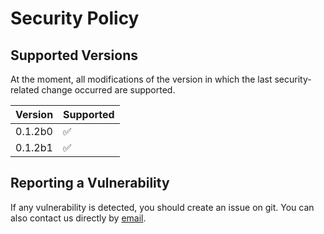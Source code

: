 # Security Policy

## Supported Versions

At the moment, all modifications of the version in which the last security-related change occurred are supported.

| Version  | Supported          |
| -------  | ------------------ |
| 0.1.2b0  | :white_check_mark: |
| 0.1.2b1  | :white_check_mark: |

## Reporting a Vulnerability

If any vulnerability is detected, you should create an issue on git.
You can also contact us directly by [email](mailto:nnthy21@gmail.com).

